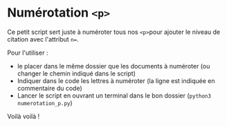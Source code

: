# Numérotation `<p>`

Ce petit script sert juste à numéroter tous nos `<p>`pour ajouter le niveau de citation avec l'attribut `n=`. 

Pour l'utiliser : 

- le placer dans le même dossier que les documents à numéroter (ou changer le chemin indiqué dans le script)
- Indiquer dans le code les lettres à numéroter (la ligne est indiquée en commentaire du code)
- Lancer le script en ouvrant un terminal dans le bon dossier
(`python3 numerotation_p.py`)

Voilà voilà ! 